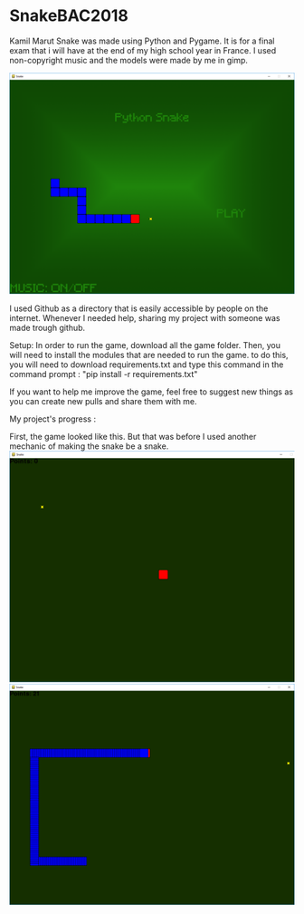 # SnakeBAC2018
Kamil Marut
Snake was made using Python and Pygame. It is for a final exam that i will have at the end of my high school year in France.
I used non-copyright music and the models were made by me in gimp.

![SnakeBAC2018 screenshot](https://raw.githubusercontent.com/KoloMenek/SnakeBAC2018/master/screenshots/game.png)

I used Github as a directory that is easily accessible by people on the internet. Whenever I needed help, sharing my project with someone was made trough github.


Setup:
In order to run the game, download all the game folder. Then, you will need to install the modules that are needed to run the game. to do this, you will need to download requirements.txt and type this command in the command prompt : "pip install -r requirements.txt"

If you want to help me improve the game, feel free to suggest new things as you can create new pulls and share them with me.

My project's progress : 

First, the game looked like this. But that was before I used another mechanic of making the snake be a snake.
![SnakeBAC2018 screenshot](https://raw.githubusercontent.com/KoloMenek/SnakeBAC2018/master/screenshots/Image%202.png)
![SnakeBAC2018 screenshot](https://raw.githubusercontent.com/KoloMenek/SnakeBAC2018/master/screenshots/Image%203.png)
